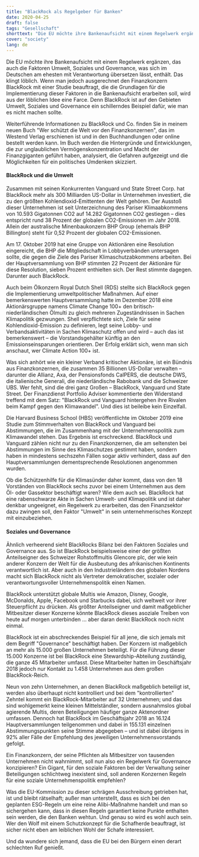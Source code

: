 ```yaml
---
title: "BlackRock als Regelgeber für Banken"
date: 2020-04-25
draft: false
tags: "Gesellschaft"
shorttext: "Die EU möchte ihre Bankenaufsicht mit einem Regelwerk ergänzen, das auch die Faktoren Umwelt, Soziales und Governance, was sich im Deutschen am ehesten mit Verantwortung übersetzen lässt, enthält."
cover: "society"
lang: de
---
```


Die EU möchte ihre Bankenaufsicht mit einem Regelwerk ergänzen, das auch die Faktoren Umwelt, Soziales und Governance, was sich im Deutschen am ehesten mit Verantwortung übersetzen lässt, enthält. Das klingt löblich. Wenn man jedoch ausgerechnet den Finanzkonzern BlackRock mit einer Studie beauftragt, die die Grundlagen für die Implementierung dieser Faktoren in die Bankenaufsicht erarbeiten soll, wird aus der löblichen Idee eine Farce. Denn BlackRock ist auf den Gebieten Umwelt, Soziales und Governance ein schillerndes Beispiel dafür, wie man es nicht machen sollte.

Weiterführende Informationen zu BlackRock und Co. finden Sie in meinem neuen Buch "Wer schützt die Welt vor den Finanzkonzernen", das im Westend Verlag erschienen ist und in den Buchhandlungen oder online bestellt werden kann. Im Buch werden die Hintergründe und Entwicklungen, die zur unglaublichen Vermögenskonzentration und Macht der Finanzgiganten geführt haben, analysiert, die Gefahren aufgezeigt und die Möglichkeiten für ein politisches Umdenken skizziert.

#### BlackRock und die Umwelt

Zusammen mit seinen Konkurrenten Vanguard und State Street Corp. hat BlackRock mehr als 300 Milliarden US-Dollar in Unternehmen investiert, die zu den größten Kohlendioxid-Emittenten der Welt gehören. Der Ausstoß dieser Unternehmen ist seit Unterzeichnung des Pariser Klimaabkommens von 10.593 Gigatonnen CO2 auf 14.282 Gigatonnen CO2 gestiegen – dies entspricht rund 38 Prozent der globalen CO2-Emissionen im Jahr 2018. Allein der australische Minenbaukonzern BHP Group (ehemals BHP Billington) steht für 0,52 Prozent der globalen CO2-Emissionen.

Am 17. Oktober 2019 hat eine Gruppe von Aktionären eine Resolution eingereicht, die BHP die Mitgliedschaft in Lobbyverbänden untersagen sollte, die gegen die Ziele des Pariser Klimaschutzabkommens arbeiten. Bei der Hauptversammlung von BHP stimmten 22 Prozent der Aktionäre für diese Resolution, sieben Prozent enthielten sich. Der Rest stimmte dagegen. Darunter auch BlackRock.

Auch beim Ölkonzern Royal Dutch Shell (RDS) stellte sich BlackRock gegen die Implementierung umweltpolitischer Maßnahmen. Auf einer bemerkenswerten Hauptversammlung hatte im Dezember 2018 eine Aktionärsgruppe namens Climate Change 100+ den britisch-niederländischen Ölmulti zu gleich mehreren Zugeständnissen in Sachen Klimapolitik gezwungen. Shell verpflichtete sich, Ziele für seine Kohlendioxid-Emission zu definieren, legt seine Lobby- und Verbandsaktivitäten in Sachen Klimaschutz offen und wird – auch das ist bemerkenswert – die Vorstandsgehälter künftig an den Emissionseinsparungen orientieren. Der Erfolg erklärt sich, wenn man sich anschaut, wer Climate Action 100+ ist.

Was sich anhört wie ein kleiner Verband kritischer Aktionäre, ist ein Bündnis aus Finanzkonzernen, die zusammen 35 Billionen US-Dollar verwalten – darunter die Allianz, Axa, der Pensionsfonds CalPERS, die deutsche DWS, die italienische Generali, die niederländische Rabobank und die Schweizer UBS. Wer fehlt, sind die drei ganz Großen – BlackRock, Vanguard und State Street. Der Finanzdienst Portfolio Adviser kommentierte den Widerstand treffend mit dem Satz: "BlackRock und Vanguard hintergehen ihre Rivalen beim Kampf gegen den Klimawandel". Und dies ist beileibe kein Einzelfall.

Die Harvard Business School (HBS) veröffentlichte im Oktober 2019 eine Studie zum Stimmverhalten von BlackRock und Vanguard bei Abstimmungen, die im Zusammenhang mit der Unternehmenspolitik zum Klimawandel stehen. Das Ergebnis ist erschreckend. BlackRock und Vanguard zählen nicht nur zu den Finanzkonzernen, die am seltensten bei Abstimmungen im Sinne des Klimaschutzes gestimmt haben, sondern haben in mindestens sechszehn Fällen sogar aktiv verhindert, dass auf den Hauptversammlungen dementsprechende Resolutionen angenommen wurden.

Ob die Schützenhilfe für die Klimasünder daher kommt, dass von den 18 Vorständen von BlackRock sechs zuvor bei einem Unternehmen aus dem Öl- oder Gassektor beschäftigt waren? Wie dem auch sei. BlackRock hat eine rabenschwarze Akte in Sachen Umwelt- und Klimapolitik und ist daher denkbar ungeeignet, ein Regelwerk zu erarbeiten, das den Finanzsektor dazu zwingen soll, den Faktor "Umwelt" in sein unternehmerisches Konzept mit einzubeziehen.

#### Soziales und Governance

Ähnlich verheerend sieht BlackRocks Bilanz bei den Faktoren Soziales und Governance aus. So ist BlackRock beispielsweise einer der größten Anteilseigner des Schweizer Rohstoffmultis Glencore plc, der wie kein anderer Konzern der Welt für die Ausbeutung des afrikanischen Kontinents verantwortlich ist. Aber auch in den Industrieländern des globalen Nordens macht sich BlackRock nicht als Vertreter demokratischer, sozialer oder verantwortungsvoller Unternehmenspolitik einen Namen.

BlackRock unterstützt globale Multis wie Amazon, Disney, Google, McDonalds, Apple, Facebook und Starbucks dabei, sich weltweit vor ihrer Steuerpflicht zu drücken. Als größter Anteilseigner und damit maßgeblicher Mitbesitzer dieser Konzerne könnte BlackRock dieses asoziale Treiben von heute auf morgen unterbinden ... aber daran denkt BlackRock noch nicht einmal.

BlackRock ist ein abschreckendes Beispiel für all jene, die sich jemals mit dem Begriff "Governance" beschäftigt haben. Der Konzern ist maßgeblich an mehr als 15.000 großen Unternehmen beteiligt. Für die Führung dieser 15.000 Konzerne ist bei BlackRock eine Stewardship-Abteilung zuständig, die ganze 45 Mitarbeiter umfasst. Diese Mitarbeiter hatten im Geschäftsjahr 2018 jedoch nur Kontakt zu 1.458 Unternehmen aus dem großen BlackRock-Reich.

Neun von zehn Unternehmen, an denen BlackRock maßgeblich beteiligt ist, werden also überhaupt nicht kontrolliert und bei dem "kontrollierten" Zehntel kommt ein BlackRock-Mitarbeiter auf 32 Unternehmen; und das sind wohlgemerkt keine kleinen Mittelständler, sondern ausnahmslos global agierende Multis, deren Beteiligungen häufiger ganze Aktenordner umfassen. Dennoch hat BlackRock im Geschäftsjahr 2018 an 16.124 Hauptversammlungen teilgenommen und dabei in 155.131 einzelnen Abstimmungspunkten seine Stimme abgegeben – und ist dabei übrigens in 92% aller Fälle der Empfehlung des jeweiligen Unternehmensvorstands gefolgt.

Ein Finanzkonzern, der seine Pflichten als Mitbesitzer von tausenden Unternehmen nicht wahrnimmt, soll nun also ein Regelwerk für Governance konzipieren? Ein Gigant, für den soziale Faktoren bei der Verwaltung seiner Beteiligungen schlichtweg inexistent sind, soll anderen Konzernen Regeln für eine soziale Unternehmenspolitik empfehlen?

Was die EU-Kommission zu dieser schrägen Ausschreibung getrieben hat, ist und bleibt rätselhaft; außer man unterstellt, dass es sich bei den geplanten ESG-Regeln um eine reine Alibi-Maßnahme handelt und man so sichergehen kann, dass in diesen Regeln garantiert keine Punkte enthalten sein werden, die den Banken wehtun. Und genau so wird es wohl auch sein. Wer den Wolf mit einem Schutzkonzept für die Schafherde beauftragt, ist sicher nicht eben am leiblichen Wohl der Schafe interessiert.

Und da wundere sich jemand, dass die EU bei den Bürgern einen derart schlechten Ruf genießt.
